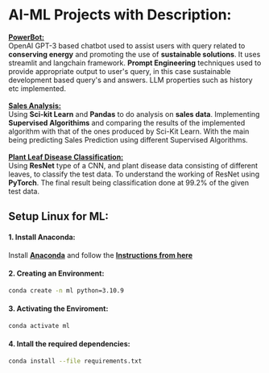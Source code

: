 # AI-ML Projects with Description:

<strong><a href=https://github.com/sanj33krsna/AI-ML-Stuff/tree/main/Code-Bot-PowerBot> PowerBot: </a></strong>
<br>
OpenAI GPT-3 based chatbot used to assist users with query related to **conserving energy** and promoting the use of **sustainable solutions**. It uses streamlit and langchain framework. **Prompt Engineering** techniques used to provide appropriate output to user's query, in this case sustainable development based query's and answers. LLM properties such as history etc implemented.
<br>
<br>
<strong><a href=https://github.com/sanj33krsna/AI-ML-Stuff/tree/main/Sales_Prediction> Sales Analysis: </a></strong>
<br>
Using **Sci-kit Learn** and **Pandas** to do analysis on **sales data**. Implementing **Supervised Algorithims** and comparing the results of the implemented algorithm with that of the ones produced by Sci-Kit Learn. With the main being predicting Sales Prediction using different Supervised Algorithms.
<br>
<br>
<strong><a href=https://github.com/sanj33krsna/AI-ML-Stuff/tree/main/Plant_Leaf_Disease> Plant Leaf Disease Classification: </a></strong>
<br>
Using **ResNet** type of a CNN, and plant disease data consisting of different leaves, to classify the test data. To understand the working of ResNet using **PyTorch**. The final result being classification done at 99.2% of the given test data.

## Setup Linux for ML:

#### 1. Install Anaconda:
Install **[Anaconda](https://www.anaconda.com/download/#linux)** and follow the **[Instructions from here](https://docs.anaconda.com/free/anaconda/install/linux/)**

#### 2. Creating an Environment:
```bash
conda create -n ml python=3.10.9
```

#### 3. Activating the Enviroment:
```bash
conda activate ml
```

#### 4. Intall the required dependencies:
```bash
conda install --file requirements.txt
```
